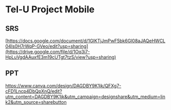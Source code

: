 # Tel-U Project Mobile

## SRS
[https://docs.google.com/document/d/1GlKTjJmPwF5bk6Gl08aJAQeHWCL04Is0H7rWqP-GVeo/edit?usp=sharing](https://drive.google.com/file/d/1Oq3i7-HpLuVgdAAuxfE3m19cUTgt7tzS/view?usp=sharing)

## PPT
https://www.canva.com/design/DAGDBY9K1jk/QFXg7-cFD1Lncp4DbQpXnQ/edit?utm_content=DAGDBY9K1jk&utm_campaign=designshare&utm_medium=link2&utm_source=sharebutton
